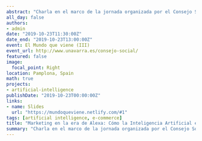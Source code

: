 ```yaml
---
abstract: "Charla en el marco de la jornada organizada por el Consejo Social de la UPNA: El mundo que viene (III). En representación del INARBE (Institute for Advanced Research in Business and Economics), repaso brevemente los efectos de la Inteligencia Artificial en las relaciones consumidores-empresa."
all_day: false
authors: 
- admin
date: "2019-10-23T11:30:00Z"
date_end: "2019-10-23T13:00:00Z"
event: El Mundo que viene (III)
event_url: http://www.unavarra.es/consejo-social/
featured: false
image:
  focal_point: Right
location: Pamplona, Spain
math: true
projects:
- artificial-intelligence
publishDate: "2019-10-23T00:00:00Z"
links:
- name: Slides
  url: "https://mundoqueviene.netlify.com/#1"
tags: [artificial intelligence, e-commerce]
title: "Marketing en la era de Alexa: Cómo la Inteligencia Artificial está cambiando las relaciones entre consumidores y empresas."
summary: "Charla en el marco de la jornada organizada por el Consejo Social de la UPNA: El mundo que viene (III). En representación del INARBE (Institute for Advanced Research in Business and Economics), repaso brevemente los efectos de la Inteligencia Artificial en las relaciones consumidores-empresa."
---
```


